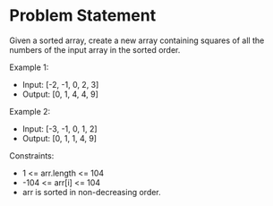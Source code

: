 # Problem Statement
Given a sorted array, create a new array containing squares of all the numbers of the input array in the sorted order.

Example 1:
 - Input: [-2, -1, 0, 2, 3]
 - Output: [0, 1, 4, 4, 9]

Example 2:
 - Input: [-3, -1, 0, 1, 2]
 - Output: [0, 1, 1, 4, 9]

Constraints:
 - 1 <= arr.length <= 104
 - -104 <= arr[i] <= 104
 - arr is sorted in non-decreasing order.
